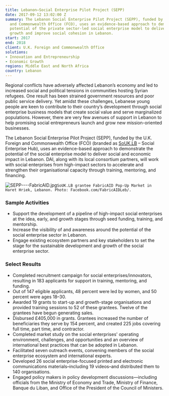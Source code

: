 ```yaml
---
title: Lebanon—Social Enterprise Pilot Project (SEPP)
date: 2017-09-12 13:02:00 Z
summary: The Lebanon Social Enterprise Pilot Project (SEPP), funded by the U.K. Foreign
  and Commonwealth Office (FCO), uses an evidence-based approach to demonstrate the
  potential of the private sector-led social enterprise model to deliver economic
  growth and improve social cohesion in Lebanon.
start: 2017
end: 2018
client: U.K. Foreign and Commonwealth Office
solutions:
- Innovation and Entrepreneurship
- Economic Growth
regions: Middle East and North Africa
country: Lebanon
---
```


Regional conflicts have adversely affected Lebanon’s economy and led to increased social and political tensions in communities hosting Syrian refugees. One result has been strained government resources and poor public service delivery. Yet amidst these challenges, Lebanese young people are keen to contribute to their country’s development through social enterprise business models that create social value and serve marginalized populations. However, there are very few avenues of support in Lebanon to help promising social entrepreneurs launch and grow new mission-oriented businesses. 

The Lebanon Social Enterprise Pilot Project (SEPP), funded by the U.K. Foreign and Commonwealth Office (FCO) (branded as [SoUK.LB](http://www.souklb.co/) – Social Enterprise Hub), uses an evidence-based approach to demonstrate the potential of the social enterprise model to deliver social and economic impact in Lebanon. DAI, along with its local consortium partners, will work with social enterprises from high-impact sectors to accelerate and strengthen their organisational capacity through training, mentoring, and financing.

![SEPP----FabricAID.jpg](/uploads/SEPP----FabricAID.jpg)`SoUK.LB grantee FabricAID Pop-Up Market in Haret Hriek, Lebanon. Photo: Facebook.com/FabricAIDLeb/.`

### Sample Activities

* Support the development of a pipeline of high-impact social enterprises at the idea, early, and growth stages through seed funding, training, and mentorship. 
* Increase the visibility of and awareness around the potential of the social enterprise sector in Lebanon. 
* Engage existing ecosystem partners and key stakeholders to set the stage for the sustainable development and growth of the social enterprise sector.

### Select Results

* Completed recruitment campaign for social enterprises/innovators, resulting in 183 applicants for support in training, mentoring, and funding.
* Out of 147 eligible applicants, 48 percent were led by women, and 50 percent were ages 18–30.
* Awarded 19 grants to start-up and growth-stage organisations and provided training sessions to 52 of these grantees. Twelve of the grantees have begun generating sales.
* Disbursed £405,000 in grants. Grantees increased the number of beneficiaries they serve by 154 percent, and created 225 jobs covering full time, part time, and contractor.
* Completed market study on the social enterprises' operating environment, challenges, and opportunities and an overview of international best practices that can be adopted in Lebanon.
* Facilitated seven outreach events, convening members of the social enterprise ecosystem and international experts.
* Developed 26 social enterprise-focused printed and electronic communications materials–including 19 videos–and distributed them to 140 organisations.
* Engaged policy makers in policy development discussions—including officials from the Ministry of Economy and Trade, Ministry of Finance, Banque du Liban, and Office of the President of the Council of Ministers.